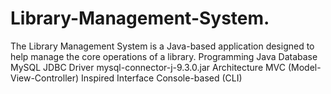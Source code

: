# Library-Management-System.
The Library Management System is a Java-based application designed to help manage the core operations of a library.
Programming	Java
Database	MySQL
JDBC Driver	mysql-connector-j-9.3.0.jar
Architecture	MVC (Model-View-Controller) Inspired
Interface	Console-based (CLI)
